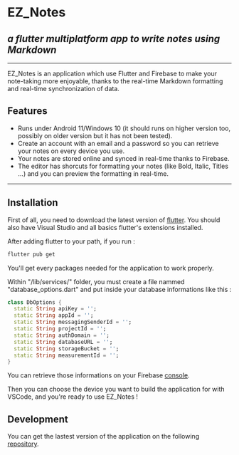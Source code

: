 
# EZ_Notes
## _a flutter multiplatform app to write notes using Markdown_

---

EZ_Notes is an application which use Flutter and Firebase to make your note-taking
more enjoyable, thanks to the real-time Markdown formatting and real-time synchronization of data.

## Features

- Runs under Android 11/Windows 10 (it should runs on higher version too, possibly on older version but it has not been tested).
- Create an account with an email and a password so you can retrieve your notes
on every device you use.
- Your notes are stored online and synced in real-time thanks to Firebase.
- The editor has shorcuts for formatting your notes (like Bold, Italic, Titles ...) and you can preview the formatting in real-time.
---

## Installation

First of all, you need to download the latest version of [flutter].
You should also have Visual Studio and all basics flutter's extensions installed.

After adding flutter to your path, if you run :
```sh
flutter pub get
```
You'll get every packages needed for the application to work properly.

Within "/lib/services/" folder, you must create a file nammed "database_options.dart" and put inside your database informations like this :
```dart
class DbOptions {
  static String apiKey = '';
  static String appId = '';
  static String messagingSenderId = '';
  static String projectId = '';
  static String authDomain = '';
  static String databaseURL = '';
  static String storageBucket = '';
  static String measurementId = '';
}
```
You can retrieve those informations on your Firebase [console].

Then you can choose the device you want to build the application for with VSCode,
and you're ready to use EZ_Notes !

## Development

You can get the lastest version of the application on the following [repository].


[//]: # (These are reference links used in the body of this note and get stripped out when the markdown processor does its job. There is no need to format nicely because it shouldn't be seen. Thanks SO - http://stackoverflow.com/questions/4823468/store-comments-in-markdown-syntax)

   [flutter]: <https://docs.flutter.dev/get-started/install>
   [console]: <https://console.firebase.google.com/>
   [repository]: <https://github.com/MathieuBrillard/ez_notes>

